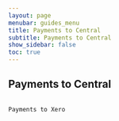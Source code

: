```yaml
---
layout: page
menubar: guides_menu
title: Payments to Central
subtitle: Payments to Central
show_sidebar: false
toc: true
---
```


## Payments to Central
```

Payments to Xero

